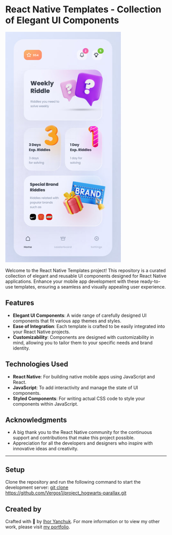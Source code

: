 # React Native Templates - Collection of Elegant UI Components

![React Native Templates Preview](./preview/preview.jpg)

Welcome to the React Native Templates project! This repository is a curated collection of elegant and reusable UI components designed for React Native applications. Enhance your mobile app development with these ready-to-use templates, ensuring a seamless and visually appealing user experience.

## Features

- **Elegant UI Components**: A wide range of carefully designed UI components that fit various app themes and styles.
- **Ease of Integration**: Each template is crafted to be easily integrated into your React Native projects.
- **Customizability**: Components are designed with customizability in mind, allowing you to tailor them to your specific needs and brand identity.

## Technologies Used

- **React Native**: For building native mobile apps using JavaScript and React.
- **JavaScript**: To add interactivity and manage the state of UI components.
- **Styled Components**: For writing actual CSS code to style your components within JavaScript.

## Acknowledgments

- A big thank you to the React Native community for the continuous support and contributions that make this project possible.
- Appreciation for all the developers and designers who inspire with innovative ideas and creativity.

---

## Setup

Clone the repository and run the following command to start the development server:
[git clone https://github.com/Vergos1/project_hogwarts-parallax.git ](https://github.com/Vergos1/pet-project_weatherApp.git)

## Created by
Crafted with 💜 by [Ihor Yanchuk](https://github.com/Vergos1). For more information or to view my other work, please visit [my portfolio](http://yanchuk.vinnytsia.ua/).
